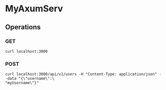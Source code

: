 # MyAxumServ

## Operations

### GET

```shell
curl localhost:3000
```

### POST

```shell
curl localhost:3000/api/v1/users -H "Content-Type: application/json" --data "{\"username\":\
"myUsername\"}"
```
